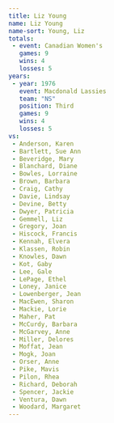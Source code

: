 ```yaml
---
title: Liz Young
name: Liz Young
name-sort: Young, Liz
totals:
 - event: Canadian Women's
   games: 9
   wins: 4
   losses: 5
years:
 - year: 1976
   event: Macdonald Lassies
   team: "NS"
   position: Third
   games: 9
   wins: 4
   losses: 5
vs:
 - Anderson, Karen
 - Bartlett, Sue Ann
 - Beveridge, Mary
 - Blanchard, Diane
 - Bowles, Lorraine
 - Brown, Barbara
 - Craig, Cathy
 - Davie, Lindsay
 - Devine, Betty
 - Dwyer, Patricia
 - Gemmell, Liz
 - Gregory, Joan
 - Hiscock, Francis
 - Kennah, Elvera
 - Klassen, Robin
 - Knowles, Dawn
 - Kot, Gaby
 - Lee, Gale
 - LePage, Ethel
 - Loney, Janice
 - Lowenberger, Jean
 - MacEwen, Sharon
 - Mackie, Lorie
 - Maher, Pat
 - McCurdy, Barbara
 - McGarvey, Anne
 - Miller, Delores
 - Moffat, Jean
 - Mogk, Joan
 - Orser, Anne
 - Pike, Mavis
 - Pilon, Rhea
 - Richard, Deborah
 - Spencer, Jackie
 - Ventura, Dawn
 - Woodard, Margaret
---
```

